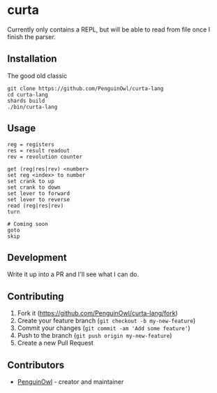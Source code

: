 # curta

Currently only contains a REPL, but will be able to read from file once I finish the parser.

## Installation

The good old classic
```
git clone https://github.com/PenguinOwl/curta-lang
cd curta-lang
shards build
./bin/curta-lang
```

## Usage

```
reg = registers
res = result readout
rev = revolution counter

get (reg|res|rev) <number>
set reg <index> to number
set crank to up
set crank to down
set lever to forward
set lever to reverse
read (reg|res|rev)
turn

# Coming soon
goto
skip
```

## Development

Write it up into a PR and I'll see what I can do.

## Contributing

1. Fork it (<https://github.com/PenguinOwl/curta-lang/fork>)
2. Create your feature branch (`git checkout -b my-new-feature`)
3. Commit your changes (`git commit -am 'Add some feature'`)
4. Push to the branch (`git push origin my-new-feature`)
5. Create a new Pull Request

## Contributors

- [PenguinOwl](https://github.com/PenguinOwl) - creator and maintainer
